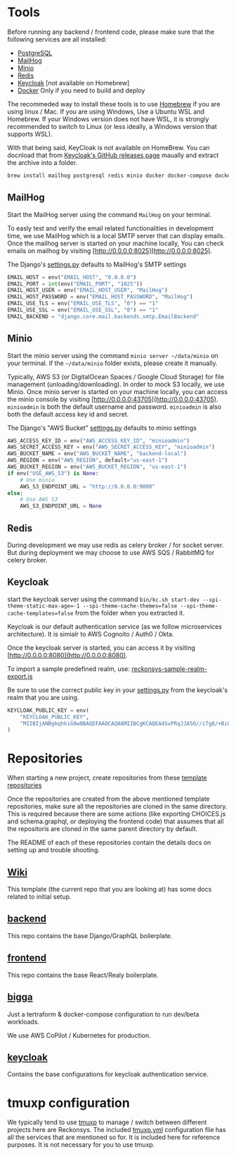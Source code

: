 # Tools

Before running any backend / frontend code, please make sure that the following services are all installed:

* [PostgreSQL](https://www.postgresql.org/)
* [MailHog](https://github.com/mailhog/MailHog)
* [Minio](https://min.io/)
* [Redis](https://redis.io/)
* [Keycloak](https://www.keycloak.org/) [not available on Homebrew]
* [Docker](https://www.docker.com/) Only if you need to build and deploy

The recommeded way to install these tools is to use [Homebrew](https://brew.sh/) if you are using linux / Mac. If you are using Windows, Use a Ubuntu WSL and Homebrew. If your Windows version does not have WSL, it is strongly recommended to switch to Linux (or less ideally, a Windows version that supports WSL).

With that being said, KeyCloak is not available on HomeBrew. You can docnload that from [Keycloak's GitHub releases page](https://github.com/keycloak/keycloak/releases) maually and extract the archive into a folder.

```sh
brew install mailhog postgresql redis minio docker docker-compose docker-machine
```

## MailHog

Start the MailHog server using the command `MailHog` on your terminal.

To easly test and verify the email related functionalities in development time, we use MailHog which is a local SMTP server that can display emails. Once the mailhog server is started on your machine locally, You can check emails on mailhog by visiting [http://0.0.0.0:8025](http://0.0.0.0:8025).

The Django's [settings.py](https://github.com/reckonsys/backend/blob/develop/backend/settings.py) defaults to MailHog's SMTP settings

```py
EMAIL_HOST = env("EMAIL_HOST", "0.0.0.0")
EMAIL_PORT = int(env("EMAIL_PORT", "1025"))
EMAIL_HOST_USER = env("EMAIL_HOST_USER", "MailHog")
EMAIL_HOST_PASSWORD = env("EMAIL_HOST_PASSWORD", "MailHog")
EMAIL_USE_TLS = env("EMAIL_USE_TLS", "0") == "1"
EMAIL_USE_SSL = env("EMAIL_USE_SSL", "0") == "1"
EMAIL_BACKEND = "django.core.mail.backends.smtp.EmailBackend"
```

## Minio

Start the minio server using the command `minio server ~/data/minio` on your terminal. if the `~/data/minio` folder exists, please create it manually. 

Typically, AWS S3 (or DigitalOcean Spaces / Google Cloud Storage) for file management (unloading/downloading). In order to mock S3 locally, we use Minio. Once minio server is started on your machine locally, you can access the minio console by visiting [http://0.0.0.0:43705](http://0.0.0.0:43705). `minioadmin` is both the default username and password. `minioadmin` is also both the default access key id and secret.

The Django's "AWS Bucket" [settings.py](https://github.com/reckonsys/backend/blob/develop/backend/settings.py) defaults to minio settings

```py
AWS_ACCESS_KEY_ID = env("AWS_ACCESS_KEY_ID", "minioadmin")
AWS_SECRET_ACCESS_KEY = env("AWS_SECRET_ACCESS_KEY", "minioadmin")
AWS_BUCKET_NAME = env("AWS_BUCKET_NAME", "backend-local")
AWS_REGION = env("AWS_REGION", default="us-east-1")
AWS_BUCKET_REGION = env("AWS_BUCKET_REGION", "us-east-1")
if env("USE_AWS_S3") is None:
    # Use minio
    AWS_S3_ENDPOINT_URL = "http://0.0.0.0:9000"
else:
    # Use AWS S3
    AWS_S3_ENDPOINT_URL = None
```

## Redis

During development we may use redis as celery broker / for socket server. But during deployment we may choose to use AWS SQS / RabbitMQ for celery broker.

## Keycloak

start the keycloak server using the command `bin/kc.sh start-dev --spi-theme-static-max-age=-1 --spi-theme-cache-themes=false --spi-theme-cache-templates=false` from the folder when you extracted it.

Keycloak is our default authentication service (as we follow microservices architecture).  It is simialr to AWS Cognoito / Auth0 / Okta. 

Once the keycloak server is started, you can access it by visiting [http://0.0.0.0:8080](http://0.0.0.0:8080).

To import a sample predefined realm, use: [reckonsys-sample-realm-export.js](https://github.com/reckonsys/keycloak/blob/main/reckonsys-sample-realm-export.js)

Be sure to use the correct public key in your [settings.py](https://github.com/reckonsys/backend/blob/develop/backend/settings.py) from the keycloak's realm that you are using.

```py
KEYCLOAK_PUBLIC_KEY = env(
    "KEYCLOAK_PUBLIC_KEY",
    "MIIBIjANBgkqhkiG9w0BAQEFAAOCAQ8AMIIBCgKCAQEA4SvPRqJJA5O//iTg8/+BiCOZB2c0lK8TQ8plfem3md+OFhNC0d21Uzq8PGOSP/BrU/xeqg0DHvlzcriOTC0ZwceP0isIjUNHz1+sRRVPt69b/+HM331IGkuqTs4qk76ExTD4IMZ3nv0GHsKHZCOanRTSbqQTMaDaW3casXkFQyOYhyEbBu3atFZ+vWtMUkgFJ9wgHSOhWdJkX2JxzR65y/BgiJUtocn7YprKLxEKjHk4b+gLGPE017O81ooInbgH2XcZjxsG/S3Rpw4TSOh/6mpBCYb1YTYT3GzpVCoQ5K+AzEoo+eR+jp1zhe4GgZWLHpPgkKoOVvO7m3+FPXHvWwIDAQAB",  # noqa:E501
)
```

# Repositories

When starting a new project, create repositories from these [template repositories](https://github.com/orgs/reckonsys/repositories?type=template)

Once the repositories are created from the above mentioned template repositories, make sure all the repositories are cloned in the same directory. This is required because there are some actions (like exporting CHOICES.js and schema.graphql, or deploying the frontend code) that assumes that all the repositoris are cloned in the same parent directory by default.

The README of each of these repositories contain the details docs on setting up and trouble shooting.

## [Wiki](https://github.com/reckonsys/wiki)

This template (the current repo that you are looking at) has some docs related to initial setup.

## [backend](https://github.com/reckonsys/backend)

This repo contains the base Django/GraphQL boilerplate.

## [frontend](https://github.com/reckonsys/frontend)

This repo contains the base React/Realy boilerplate.

## [bigga](https://github.com/reckonsys/bigga)

Just a tertraform & docker-compose configuration to run dev/beta workloads.

We use AWS CoPilot / Kubernetes for production.

## [keycloak](https://github.com/reckonsys/keycloak)

Contains the base configurations for keycloak authentication service.

# tmuxp configuration

We typically tend to use [tmuxp](https://github.com/tmux-python/tmuxp) to manage / switch between different projects here are Reckonsys. The included [tmuxp.yml](tmuxp.yml) configuration file has all the services that are mentioned so for. It is included here for reference purposes. It is not necessary for you to use tmuxp.
